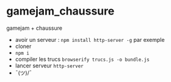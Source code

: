 # gamejam_chaussure
gamejam + chaussure

- avoir un serveur : `npm install http-server -g` par exemple
- cloner
- `npm i`
- compiler les trucs `browserify trucs.js -o bundle.js`
- lancer serveur `http-server`
- ¯(ツ)/¯